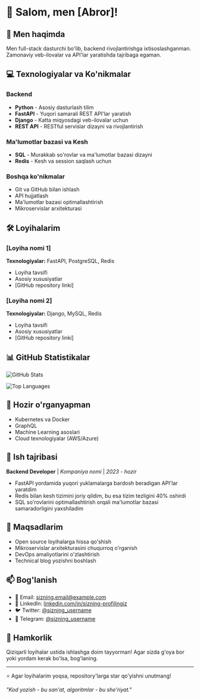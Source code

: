 # 👋 Salom, men [Abror]!

## 🚀 Men haqimda

Men full-stack dasturchi bo'lib, backend rivojlantirishga ixtisoslashganman. Zamonaviy veb-ilovalar va API'lar yaratishda tajribaga egaman.

## 💻 Texnologiyalar va Ko'nikmalar

### Backend
- **Python** - Asosiy dasturlash tilim
- **FastAPI** - Yuqori samarali REST API'lar yaratish
- **Django** - Katta miqyosdagi veb-ilovalar uchun
- **REST API** - RESTful servislar dizayni va rivojlantirish

### Ma'lumotlar bazasi va Kesh
- **SQL** - Murakkab so'rovlar va ma'lumotlar bazasi dizayni
- **Redis** - Kesh va session saqlash uchun

### Boshqa ko'nikmalar
- Git va GitHub bilan ishlash
- API hujjatlash
- Ma'lumotlar bazasi optimallashtirish
- Mikroservislar arxitekturasi

## 🛠️ Loyihalarim

### [Loyiha nomi 1]
**Texnologiyalar:** FastAPI, PostgreSQL, Redis
- Loyiha tavsifi
- Asosiy xususiyatlar
- [GitHub repository linki]

### [Loyiha nomi 2]
**Texnologiyalar:** Django, MySQL, Redis
- Loyiha tavsifi
- Asosiy xususiyatlar
- [GitHub repository linki]

## 📊 GitHub Statistikalar

![GitHub Stats](https://github-readme-stats.vercel.app/api?username=SIZNING_USERNAME&show_icons=true&theme=radical)

![Top Languages](https://github-readme-stats.vercel.app/api/top-langs/?username=SIZNING_USERNAME&layout=compact&theme=radical)

## 🌱 Hozir o'rganyapman

- Kubernetes va Docker
- GraphQL
- Machine Learning asoslari
- Cloud texnologiyalar (AWS/Azure)

## 💼 Ish tajribasi

**Backend Developer** | *Kompaniya nomi* | *2023 - hozir*
- FastAPI yordamida yuqori yuklamalarga bardosh beradigan API'lar yaratdim
- Redis bilan kesh tizimini joriy qildim, bu esa tizim tezligini 40% oshirdi
- SQL so'rovlarini optimallashtirish orqali ma'lumotlar bazasi samaradorligini yaxshiladim

## 🎯 Maqsadlarim

- Open source loyihalarga hissa qo'shish
- Mikroservislar arxitekturasini chuqurroq o'rganish
- DevOps amaliyotlarini o'zlashtirish
- Technical blog yozishni boshlash

## 📫 Bog'lanish

- 📧 Email: sizning.email@example.com
- 💼 LinkedIn: [linkedin.com/in/sizning-profilingiz](https://linkedin.com/in/sizning-profilingiz)
- 🐦 Twitter: [@sizning_username](https://twitter.com/sizning_username)
- 📱 Telegram: [@sizning_username](https://t.me/sizning_username)

## 🤝 Hamkorlik

Qiziqarli loyihalar ustida ishlashga doim tayyorman! Agar sizda g'oya bor yoki yordam kerak bo'lsa, bog'laning.

---

⭐ Agar loyihalarim yoqsa, repository'larga star qo'yishni unutmang!

*"Kod yozish - bu san'at, algoritmlar - bu she'riyat."*
